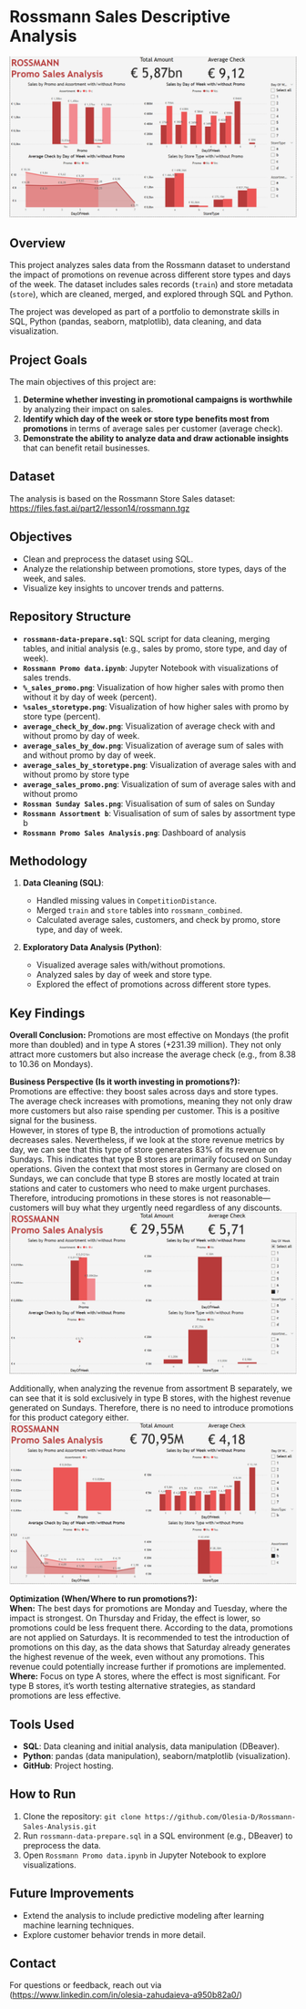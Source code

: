 # Rossmann Sales Descriptive Analysis

![Rossmann Promo Sales Analysis.png](https://github.com/Olesia-D/Rossmann_Promo/blob/main/Rossmann%20Promo%20Sales%20Analysis.png)


## Overview
This project analyzes sales data from the Rossmann dataset to understand the impact of promotions on revenue across different store types and days of the week. The dataset includes sales records (`train`) and store metadata (`store`), which are cleaned, merged, and explored through SQL and Python.

The project was developed as part of a portfolio to demonstrate skills in SQL, Python (pandas, seaborn, matplotlib), data cleaning, and data visualization.

## Project Goals
The main objectives of this project are:  
1. **Determine whether investing in promotional campaigns is worthwhile** by analyzing their impact on sales.  
2. **Identify which day of the week or store type benefits most from promotions** in terms of average sales per customer
	 (average check).  
3. **Demonstrate the ability to analyze data and draw actionable insights** that can benefit retail businesses.

## Dataset
The analysis is based on the Rossmann Store Sales dataset:
https://files.fast.ai/part2/lesson14/rossmann.tgz

## Objectives
- Clean and preprocess the dataset using SQL.
- Analyze the relationship between promotions, store types, days of the week, and sales.
- Visualize key insights to uncover trends and patterns.

## Repository Structure
- **`rossmann-data-prepare.sql`**: SQL script for data cleaning, merging tables, and initial analysis (e.g., sales by promo, store type, and day of week).
- **`Rossmann Promo data.ipynb`**: Jupyter Notebook with visualizations of sales trends.
- **`%_sales_promo.png`**: Visualization of how higher sales with promo then without it by day of week (percent).
- **`%sales_storetype.png`**: Visualization of how higher sales with promo by store type (percent).
- **`average_check_by_dow.png`**: Visualization of average check with and without promo by day of week.
- **`average_sales_by_dow.png`**: Visualization of average sum of sales with and without promo by day of week.
- **`average_sales_by_storetype.png`**: Visualization of average sales with and without promo by store type
- **`average_sales_promo.png`**: Visualization of sum of average sales with and without promo
- **`Rossman Sunday Sales.png`**: Visualisation of sum of sales on Sunday
- **`Rossmann Assortment b`**: Visualisation of sum of sales by assortment type b
- **`Rossmann Promo Sales Analysis.png`**: Dashboard of analysis

## Methodology
1. **Data Cleaning (SQL)**:
   - Handled missing values in `CompetitionDistance`.
   - Merged `train` and `store` tables into `rossmann_combined`.
   - Calculated average sales, customers, and check by promo, store type, and day of week.

2. **Exploratory Data Analysis (Python)**:
   - Visualized average sales with/without promotions.
   - Analyzed sales by day of week and store type.
   - Explored the effect of promotions across different store types.

## Key Findings
**Overall Conclusion:** Promotions are most effective on Mondays (the profit more than doubled) and in type A stores (+231.39 million). 
        They not only attract more customers but also increase the average check (e.g., from 8.38 to 10.36 on Mondays).  

**Business Perspective (Is it worth investing in promotions?):**  
        Promotions are effective: they boost sales across days and store types.  
        The average check increases with promotions, meaning they not only draw more customers but also raise spending per customer. This is a positive signal for the business.  
        However, in stores of type B, the introduction of promotions actually decreases sales. Nevertheless, if we look at the store revenue metrics by day, we can see that this type of store generates 83% of its         revenue on Sundays. This indicates that type B stores are primarily focused on Sunday operations.
        Given the context that most stores in Germany are closed on Sundays, we can conclude that type B stores are mostly located at train stations and cater to customers who need to make urgent purchases.               Therefore, introducing promotions in these stores is not reasonable—customers will buy what they urgently need regardless of any discounts. 
        ![Rossmann Sunday Sales](https://github.com/Olesia-D/Rossmann_Promo/blob/main/Rossman%20Sunday%20Sales.png)
	
 Additionally, when analyzing the revenue from assortment B separately, we can see that it is sold exclusively in type B stores, with the highest revenue generated on Sundays. Therefore, there is no need          to introduce promotions for this product category either.
	 ![Rossmann Sunday Sales](https://github.com/Olesia-D/Rossmann_Promo/blob/main/Rossmann%20Assortment%20b.png)
        

**Optimization (When/Where to run promotions?):**  
        **When:** The best days for promotions are Monday and Tuesday, where the impact is strongest. 
          On Thursday and Friday, the effect is lower, so promotions could be less frequent there.
          According to the data, promotions are not applied on Saturdays. It is recommended to test the introduction of promotions on this day, as the data shows that Saturday already generates the highest                  revenue of the week, even without any promotions. This revenue could potentially increase further if promotions are implemented. 
        **Where:** Focus on type A stores, where the effect is most significant. 
          For type B stores, it’s worth testing alternative strategies, as standard promotions are less effective.

## Tools Used
- **SQL**: Data cleaning and initial analysis, data manipulation (DBeaver).
- **Python**: pandas (data manipulation), seaborn/matplotlib (visualization).
- **GitHub**: Project hosting.

## How to Run
1. Clone the repository: `git clone https://github.com/Olesia-D/Rossmann-Sales-Analysis.git`
2. Run `rossmann-data-prepare.sql` in a SQL environment (e.g., DBeaver) to preprocess the data.
3. Open `Rossmann Promo data.ipynb` in Jupyter Notebook to explore visualizations.

## Future Improvements
- Extend the analysis to include predictive modeling after learning machine learning techniques.
- Explore customer behavior trends in more detail.

## Contact
For questions or feedback, reach out via (https://www.linkedin.com/in/olesia-zahudaieva-a950b82a0/)
